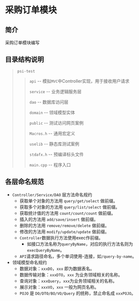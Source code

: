 # 采购订单模块

## 简介
采购订单模块编写

## 目录结构说明
> `psi-test`
>
> > `api` -- 模拟`MVC`中Controller实现，用于接收用户请求
> >
> > `service` -- 业务逻辑服务层
> >
> > `dao` -- 数据库访问层
> >
> > `domain`  -- 领域模型实体
> >
> > `public` -- 测试访问网页案例
> >
> > `Macros.h` -- 通用宏定义
> >
> > `uselib` -- 静态库测试案例
> >
> > `stdafx.h` -- 预编译标头文件
> >
> > `main.cpp` -- 程序入口


## 各层命名规范

- `Controller/Service/DAO` 层方法命名规约
  - 获取单个对象的方法用 `query/get/select` 做前缀。
  - 获取多个对象的方法用 `query/list/select` 做前缀。
  - 获取统计值的方法用 `count/count/count` 做前缀。
  - 插入的方法用 `add/save/insert` 做前缀。
  - 删除的方法用 `remove/remove/delete` 做前缀。
  - 修改的方法用 `modify/update/update` 做前缀。
  - `Controller`数据执行方法使用exec作前缀。
    - 如接口方法名称为`queryByName`，对应的执行方法名则为`execQueryByName`。
  - `API`请求路径命名，多个单词使用-连接，如`/query-by-name`。
- 领域模型命名规约
  - 数据对象：`xxxDO`，`xxx` 即为数据表名。
  - 数据传输对象：`xxxDTO`，`xxx` 为业务领域相关的名称。
  - 查询对象：`xxxQuery`，`xxx`为业务领域相关的名称。
  - 展示对象：`xxxVO`，`xxx` 一般为网页名称。
  - `POJO` 是 `DO/DTO/BO/VO/Query` 的统称，禁止命名成 `xxxPOJO`。